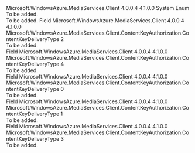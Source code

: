 <Type Name="ContentKeyDeliveryType" FullName="Microsoft.WindowsAzure.MediaServices.Client.ContentKeyAuthorization.ContentKeyDeliveryType">
  <TypeSignature Language="C#" Value="public enum ContentKeyDeliveryType" />
  <TypeSignature Language="ILAsm" Value=".class public auto ansi sealed ContentKeyDeliveryType extends System.Enum" />
  <TypeSignature Language="DocId" Value="T:Microsoft.WindowsAzure.MediaServices.Client.ContentKeyAuthorization.ContentKeyDeliveryType" />
  <TypeSignature Language="VB.NET" Value="Public Enum ContentKeyDeliveryType" />
  <TypeSignature Language="F#" Value="type ContentKeyDeliveryType = " />
  <AssemblyInfo>
    <AssemblyName>Microsoft.WindowsAzure.MediaServices.Client</AssemblyName>
    <AssemblyVersion>4.0.0.4</AssemblyVersion>
    <AssemblyVersion>4.1.0.0</AssemblyVersion>
  </AssemblyInfo>
  <Base>
    <BaseTypeName>System.Enum</BaseTypeName>
  </Base>
  <Docs>
    <summary>To be added.</summary>
    <remarks>To be added.</remarks>
  </Docs>
  <Members>
    <Member MemberName="BaselineHttp">
      <MemberSignature Language="C#" Value="BaselineHttp" />
      <MemberSignature Language="ILAsm" Value=".field public static literal valuetype Microsoft.WindowsAzure.MediaServices.Client.ContentKeyAuthorization.ContentKeyDeliveryType BaselineHttp = int32(2)" />
      <MemberSignature Language="DocId" Value="F:Microsoft.WindowsAzure.MediaServices.Client.ContentKeyAuthorization.ContentKeyDeliveryType.BaselineHttp" />
      <MemberSignature Language="VB.NET" Value="BaselineHttp" />
      <MemberSignature Language="F#" Value="BaselineHttp = 2" Usage="Microsoft.WindowsAzure.MediaServices.Client.ContentKeyAuthorization.ContentKeyDeliveryType.BaselineHttp" />
      <MemberType>Field</MemberType>
      <AssemblyInfo>
        <AssemblyName>Microsoft.WindowsAzure.MediaServices.Client</AssemblyName>
        <AssemblyVersion>4.0.0.4</AssemblyVersion>
        <AssemblyVersion>4.1.0.0</AssemblyVersion>
      </AssemblyInfo>
      <ReturnValue>
        <ReturnType>Microsoft.WindowsAzure.MediaServices.Client.ContentKeyAuthorization.ContentKeyDeliveryType</ReturnType>
      </ReturnValue>
      <MemberValue>2</MemberValue>
      <Docs>
        <summary>To be added.</summary>
      </Docs>
    </Member>
    <Member MemberName="FairPlay">
      <MemberSignature Language="C#" Value="FairPlay" />
      <MemberSignature Language="ILAsm" Value=".field public static literal valuetype Microsoft.WindowsAzure.MediaServices.Client.ContentKeyAuthorization.ContentKeyDeliveryType FairPlay = int32(4)" />
      <MemberSignature Language="DocId" Value="F:Microsoft.WindowsAzure.MediaServices.Client.ContentKeyAuthorization.ContentKeyDeliveryType.FairPlay" />
      <MemberSignature Language="VB.NET" Value="FairPlay" />
      <MemberSignature Language="F#" Value="FairPlay = 4" Usage="Microsoft.WindowsAzure.MediaServices.Client.ContentKeyAuthorization.ContentKeyDeliveryType.FairPlay" />
      <MemberType>Field</MemberType>
      <AssemblyInfo>
        <AssemblyName>Microsoft.WindowsAzure.MediaServices.Client</AssemblyName>
        <AssemblyVersion>4.0.0.4</AssemblyVersion>
        <AssemblyVersion>4.1.0.0</AssemblyVersion>
      </AssemblyInfo>
      <ReturnValue>
        <ReturnType>Microsoft.WindowsAzure.MediaServices.Client.ContentKeyAuthorization.ContentKeyDeliveryType</ReturnType>
      </ReturnValue>
      <MemberValue>4</MemberValue>
      <Docs>
        <summary>To be added.</summary>
      </Docs>
    </Member>
    <Member MemberName="None">
      <MemberSignature Language="C#" Value="None" />
      <MemberSignature Language="ILAsm" Value=".field public static literal valuetype Microsoft.WindowsAzure.MediaServices.Client.ContentKeyAuthorization.ContentKeyDeliveryType None = int32(0)" />
      <MemberSignature Language="DocId" Value="F:Microsoft.WindowsAzure.MediaServices.Client.ContentKeyAuthorization.ContentKeyDeliveryType.None" />
      <MemberSignature Language="VB.NET" Value="None" />
      <MemberSignature Language="F#" Value="None = 0" Usage="Microsoft.WindowsAzure.MediaServices.Client.ContentKeyAuthorization.ContentKeyDeliveryType.None" />
      <MemberType>Field</MemberType>
      <AssemblyInfo>
        <AssemblyName>Microsoft.WindowsAzure.MediaServices.Client</AssemblyName>
        <AssemblyVersion>4.0.0.4</AssemblyVersion>
        <AssemblyVersion>4.1.0.0</AssemblyVersion>
      </AssemblyInfo>
      <ReturnValue>
        <ReturnType>Microsoft.WindowsAzure.MediaServices.Client.ContentKeyAuthorization.ContentKeyDeliveryType</ReturnType>
      </ReturnValue>
      <MemberValue>0</MemberValue>
      <Docs>
        <summary>To be added.</summary>
      </Docs>
    </Member>
    <Member MemberName="PlayReadyLicense">
      <MemberSignature Language="C#" Value="PlayReadyLicense" />
      <MemberSignature Language="ILAsm" Value=".field public static literal valuetype Microsoft.WindowsAzure.MediaServices.Client.ContentKeyAuthorization.ContentKeyDeliveryType PlayReadyLicense = int32(1)" />
      <MemberSignature Language="DocId" Value="F:Microsoft.WindowsAzure.MediaServices.Client.ContentKeyAuthorization.ContentKeyDeliveryType.PlayReadyLicense" />
      <MemberSignature Language="VB.NET" Value="PlayReadyLicense" />
      <MemberSignature Language="F#" Value="PlayReadyLicense = 1" Usage="Microsoft.WindowsAzure.MediaServices.Client.ContentKeyAuthorization.ContentKeyDeliveryType.PlayReadyLicense" />
      <MemberType>Field</MemberType>
      <AssemblyInfo>
        <AssemblyName>Microsoft.WindowsAzure.MediaServices.Client</AssemblyName>
        <AssemblyVersion>4.0.0.4</AssemblyVersion>
        <AssemblyVersion>4.1.0.0</AssemblyVersion>
      </AssemblyInfo>
      <ReturnValue>
        <ReturnType>Microsoft.WindowsAzure.MediaServices.Client.ContentKeyAuthorization.ContentKeyDeliveryType</ReturnType>
      </ReturnValue>
      <MemberValue>1</MemberValue>
      <Docs>
        <summary>To be added.</summary>
      </Docs>
    </Member>
    <Member MemberName="Widevine">
      <MemberSignature Language="C#" Value="Widevine" />
      <MemberSignature Language="ILAsm" Value=".field public static literal valuetype Microsoft.WindowsAzure.MediaServices.Client.ContentKeyAuthorization.ContentKeyDeliveryType Widevine = int32(3)" />
      <MemberSignature Language="DocId" Value="F:Microsoft.WindowsAzure.MediaServices.Client.ContentKeyAuthorization.ContentKeyDeliveryType.Widevine" />
      <MemberSignature Language="VB.NET" Value="Widevine" />
      <MemberSignature Language="F#" Value="Widevine = 3" Usage="Microsoft.WindowsAzure.MediaServices.Client.ContentKeyAuthorization.ContentKeyDeliveryType.Widevine" />
      <MemberType>Field</MemberType>
      <AssemblyInfo>
        <AssemblyName>Microsoft.WindowsAzure.MediaServices.Client</AssemblyName>
        <AssemblyVersion>4.0.0.4</AssemblyVersion>
        <AssemblyVersion>4.1.0.0</AssemblyVersion>
      </AssemblyInfo>
      <ReturnValue>
        <ReturnType>Microsoft.WindowsAzure.MediaServices.Client.ContentKeyAuthorization.ContentKeyDeliveryType</ReturnType>
      </ReturnValue>
      <MemberValue>3</MemberValue>
      <Docs>
        <summary>To be added.</summary>
      </Docs>
    </Member>
  </Members>
</Type>